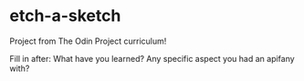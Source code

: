 # etch-a-sketch
Project from The Odin Project curriculum!

Fill in after:
What have you learned?
Any specific aspect you had an apifany with?
